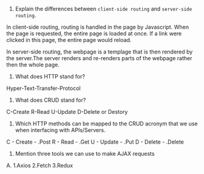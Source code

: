 1.  Explain the differences between `client-side routing` and `server-side routing`.

In client-side routing, routing is handled in the page by Javascript. When the page is requested, the entire page is loaded at once. If a link were clicked in this page, the entire page would reload.

In server-side routing, the webpage is a templage that is then rendered by the server.The server renders and re-renders parts of the webpage rather then the whole page.

1.  What does HTTP stand for?

Hyper-Text-Transfer-Protocol

1.  What does CRUD stand for?

C-Create
R-Read
U-Update
D-Delete or Destory

1.  Which HTTP methods can be mapped to the CRUD acronym that we use when interfacing with APIs/Servers.

C - Create - .Post
R - Read - .Get
U - Update - .Put
D - Delete - .Delete

1.  Mention three tools we can use to make AJAX requests

A. 1.Axios
2.Fetch
3.Redux
